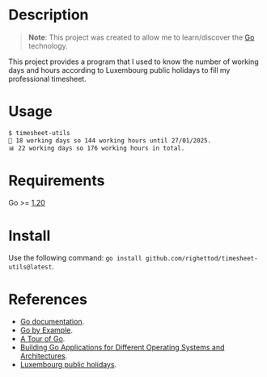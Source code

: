 # Description

> **Note**: This project was created to allow me to learn/discover the [Go](https://golang.org) technology.

This project provides a program that I used to know the number of working days and hours according to Luxembourg public holidays to fill my professional timesheet.

# Usage

```bash
$ timesheet-utils
📅 18 working days so 144 working hours until 27/01/2025.
📊 22 working days so 176 working hours in total.
```

# Requirements

Go >= [1.20](https://golang.org/dl/)

# Install

Use the following command: `go install github.com/righettod/timesheet-utils@latest`.

# References

* [Go documentation](https://golang.org/doc/).
* [Go by Example](https://gobyexample.com/).
* [A Tour of Go](https://tour.golang.org/welcome/1).
* [Building Go Applications for Different Operating Systems and Architectures](https://www.digitalocean.com/community/tutorials/building-go-applications-for-different-operating-systems-and-architectures).
* [Luxembourg public holidays](https://luxembourg.public.lu/en/living/quality-of-life/jours-feries-legaux.html).
